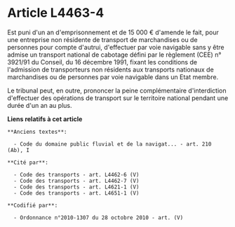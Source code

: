 # Article L4463-4

Est puni d'un an d'emprisonnement et de 15 000 € d'amende le fait, pour une entreprise non résidente de transport de
marchandises ou de personnes pour compte d'autrui, d'effectuer par voie navigable sans y être admise un transport national de
cabotage défini par le règlement (CEE) n° 3921/91 du Conseil, du 16 décembre 1991, fixant les conditions de l'admission de
transporteurs non résidents aux transports nationaux de marchandises ou de personnes par voie navigable dans un Etat membre.

Le tribunal peut, en outre, prononcer la peine complémentaire d'interdiction d'effectuer des opérations de transport sur le
territoire national pendant une durée d'un an au plus.

**Liens relatifs à cet article**

	**Anciens textes**:

	  - Code du domaine public fluvial et de la navigat... - art. 210 (Ab), I

	**Cité par**:

	  - Code des transports - art. L4462-6 (V)
	  - Code des transports - art. L4462-7 (V)
	  - Code des transports - art. L4621-1 (V)
	  - Code des transports - art. L4651-1 (V)

	**Codifié par**:

	  - Ordonnance n°2010-1307 du 28 octobre 2010 - art. (V)
